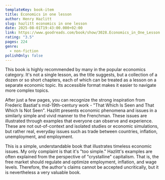 ```yaml
---
templateKey: book-item
title: Economics in one lesson
author: Henry Hazlitt
slug: hazlitt economics in one lesson
date: 2025-08-01T19:43:00.000+02:00
link: https://www.goodreads.com/book/show/3028.Economics_in_One_Lesson
rating: "3.5"
pages: 224
genre:
  - non-fiction
polishOnly: false
---
```

This book is highly recommended by many in the popular economics category. It's not a single lesson, as the title suggests, but a collection of a dozen or so short chapters, each of which can be treated as a lesson on a separate economic topic. Its accessible format makes it easier to navigate more complex topics.

After just a few pages, you can recognize the strong inspiration from Frederic Bastiat's mid-19th-century work - "That Which Is Seen and That Which Is Not Seen". Hazlitt presents economic phenomena and issues in a similarly simple and vivid manner to the Frenchman. These issues are illustrated through examples that everyone can observe and experience. These are not out-of-context and isolated studies or economic simulations, but rather real, everyday issues such as trade between countries, inflation, unemployment, and employment.

This is a simple, understandable book that illustrates timeless economic issues. My only complaint is that it's "too simple." Hazlitt's examples are often explained from the perspective of "crystalline" capitalism. That is, the free market should regulate and optimize employment, inflation, and wage levels. Therefore, the author's claims cannot be accepted uncritically, but it is nevertheless a very valuable book.

